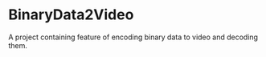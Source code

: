 # BinaryData2Video
A project containing feature of encoding binary data to video and decoding them.

